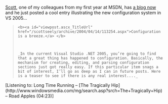 [Scott](http://www.amazon.com/exec/obidos/ASIN/0130907634/duncanmackenz-20?creative=125581&camp=2321&link_code=as1), one of my colleagues from my first year at MSDN, has [a blog now](http://weblogs.asp.net/scottseely/) and he just posted a cool entry illustrating the new configuration system in VS 2005...

<blockquote dir="ltr" style="MARGIN-RIGHT: 0px">

    <b><a id="viewpost.ascx_TitleUrl" href="/scottseely/archive/2004/04/14/113254.aspx">Configuration is a breeze.</a> </b>



    _In the current Visual Studio .NET 2005, you’re going to find that a great thing has happened to configuration. Basically, the mechanism for creating, editing, and parsing configuration sections just got really easy. If this particular item snags a bit of interest, I’ll go as deep as I can in future posts. Here is a teaser to see if there is any real interest...._

</blockquote>

<div class="media">
  [Listening to: Long Time Running &#8211; [The Tragically Hip](http://www.windowsmedia.com/mg/search.asp?srch=The+Tragically+Hip) &#8211; Road Apples (04:23)]
</div>

